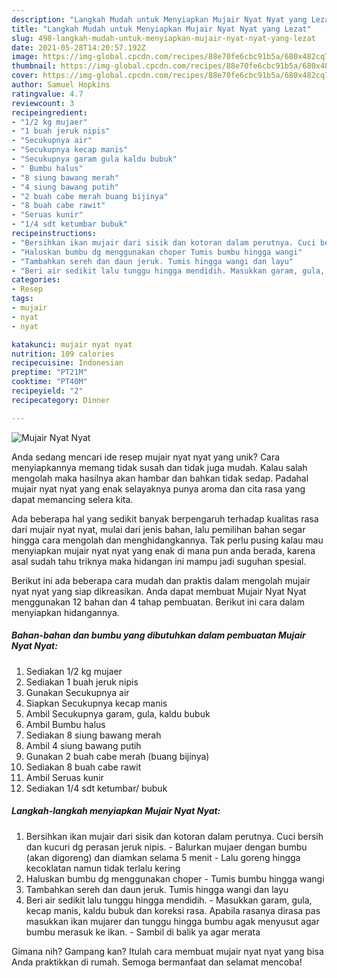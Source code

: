 ```yaml
---
description: "Langkah Mudah untuk Menyiapkan Mujair Nyat Nyat yang Lezat"
title: "Langkah Mudah untuk Menyiapkan Mujair Nyat Nyat yang Lezat"
slug: 498-langkah-mudah-untuk-menyiapkan-mujair-nyat-nyat-yang-lezat
date: 2021-05-28T14:20:57.192Z
image: https://img-global.cpcdn.com/recipes/88e70fe6cbc91b5a/680x482cq70/mujair-nyat-nyat-foto-resep-utama.jpg
thumbnail: https://img-global.cpcdn.com/recipes/88e70fe6cbc91b5a/680x482cq70/mujair-nyat-nyat-foto-resep-utama.jpg
cover: https://img-global.cpcdn.com/recipes/88e70fe6cbc91b5a/680x482cq70/mujair-nyat-nyat-foto-resep-utama.jpg
author: Samuel Hopkins
ratingvalue: 4.7
reviewcount: 3
recipeingredient:
- "1/2 kg mujaer"
- "1 buah jeruk nipis"
- "Secukupnya air"
- "Secukupnya kecap manis"
- "Secukupnya garam gula kaldu bubuk"
- " Bumbu halus"
- "8 siung bawang merah"
- "4 siung bawang putih"
- "2 buah cabe merah buang bijinya"
- "8 buah cabe rawit"
- "Seruas kunir"
- "1/4 sdt ketumbar bubuk"
recipeinstructions:
- "Bersihkan ikan mujair dari sisik dan kotoran dalam perutnya. Cuci bersih dan kucuri dg perasan jeruk nipis. Balurkan mujaer dengan bumbu (akan digoreng) dan diamkan selama 5 menit Lalu goreng hingga kecoklatan namun tidak terlalu kering"
- "Haluskan bumbu dg menggunakan choper Tumis bumbu hingga wangi"
- "Tambahkan sereh dan daun jeruk. Tumis hingga wangi dan layu"
- "Beri air sedikit lalu tunggu hingga mendidih. Masukkan garam, gula, kecap manis, kaldu bubuk dan koreksi rasa. Apabila rasanya dirasa pas masukkan ikan mujarer dan tunggu hingga bumbu agak menyusut agar bumbu merasuk ke ikan. Sambil di balik ya agar merata"
categories:
- Resep
tags:
- mujair
- nyat
- nyat

katakunci: mujair nyat nyat 
nutrition: 109 calories
recipecuisine: Indonesian
preptime: "PT21M"
cooktime: "PT40M"
recipeyield: "2"
recipecategory: Dinner

---
```



![Mujair Nyat Nyat](https://img-global.cpcdn.com/recipes/88e70fe6cbc91b5a/680x482cq70/mujair-nyat-nyat-foto-resep-utama.jpg)

Anda sedang mencari ide resep mujair nyat nyat yang unik? Cara menyiapkannya memang tidak susah dan tidak juga mudah. Kalau salah mengolah maka hasilnya akan hambar dan bahkan tidak sedap. Padahal mujair nyat nyat yang enak selayaknya punya aroma dan cita rasa yang dapat memancing selera kita.



Ada beberapa hal yang sedikit banyak berpengaruh terhadap kualitas rasa dari mujair nyat nyat, mulai dari jenis bahan, lalu pemilihan bahan segar hingga cara mengolah dan menghidangkannya. Tak perlu pusing kalau mau menyiapkan mujair nyat nyat yang enak di mana pun anda berada, karena asal sudah tahu triknya maka hidangan ini mampu jadi suguhan spesial.


Berikut ini ada beberapa cara mudah dan praktis dalam mengolah mujair nyat nyat yang siap dikreasikan. Anda dapat membuat Mujair Nyat Nyat menggunakan 12 bahan dan 4 tahap pembuatan. Berikut ini cara dalam menyiapkan hidangannya.

<!--inarticleads1-->

##### Bahan-bahan dan bumbu yang dibutuhkan dalam pembuatan Mujair Nyat Nyat:

1. Sediakan 1/2 kg mujaer
1. Sediakan 1 buah jeruk nipis
1. Gunakan Secukupnya air
1. Siapkan Secukupnya kecap manis
1. Ambil Secukupnya garam, gula, kaldu bubuk
1. Ambil  Bumbu halus
1. Sediakan 8 siung bawang merah
1. Ambil 4 siung bawang putih
1. Gunakan 2 buah cabe merah (buang bijinya)
1. Sediakan 8 buah cabe rawit
1. Ambil Seruas kunir
1. Sediakan 1/4 sdt ketumbar/ bubuk




<!--inarticleads2-->

##### Langkah-langkah menyiapkan Mujair Nyat Nyat:

1. Bersihkan ikan mujair dari sisik dan kotoran dalam perutnya. Cuci bersih dan kucuri dg perasan jeruk nipis. - Balurkan mujaer dengan bumbu (akan digoreng) dan diamkan selama 5 menit - Lalu goreng hingga kecoklatan namun tidak terlalu kering
1. Haluskan bumbu dg menggunakan choper - Tumis bumbu hingga wangi
1. Tambahkan sereh dan daun jeruk. Tumis hingga wangi dan layu
1. Beri air sedikit lalu tunggu hingga mendidih. - Masukkan garam, gula, kecap manis, kaldu bubuk dan koreksi rasa. Apabila rasanya dirasa pas masukkan ikan mujarer dan tunggu hingga bumbu agak menyusut agar bumbu merasuk ke ikan. - Sambil di balik ya agar merata




Gimana nih? Gampang kan? Itulah cara membuat mujair nyat nyat yang bisa Anda praktikkan di rumah. Semoga bermanfaat dan selamat mencoba!
